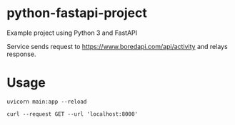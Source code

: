 # python-fastapi-project
Example project using Python 3 and FastAPI

Service sends request to https://www.boredapi.com/api/activity and relays response.

# Usage

`uvicorn main:app --reload`

`curl --request GET --url 'localhost:8000'`